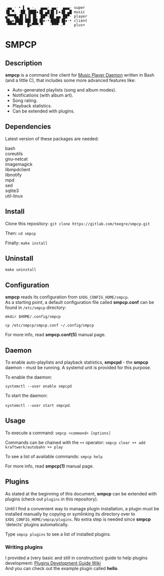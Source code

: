 ```
.▄▄ · • ▌ ▄ ·.  ▄▄▄· ▄▄·  ▄▄▄· super
▐█ ▀. ·██ ▐███▪▐█ ▄█▐█ ▌▪▐█ ▄█ music
▄▀▀▀█▄▐█ ▌▐▌▐█· ██▀·██ ▄▄ ██▀· player
▐█▄▪▐███ ██▌▐█▌▐█▪·•▐███▌▐█▪·• client
 ▀▀▀▀ ▀▀  █▪▀▀▀.▀   ·▀▀▀ .▀    plus+
```

# SMPCP

## Description

**smpcp** is a command line client for [Music Player Daemon](https://www.musicpd.org) written in Bash (and a little C), that includes some more advanced features like:

*  Auto-generated playlists (song and album modes).
*  Notifications (with album art).
*  Song rating.
*  Playback statistics.
*  Can be extended with plugins.

## Dependencies

Latest version of these packages are needed:

bash  
coreutils  
gnu-netcat  
imagemagick  
libmpdclient  
libnotify  
mpd  
sed  
sqlite3  
util-linux

## Install

Clone this repository: `git clone https://gitlab.com/teegre/smpcp.git`

Then: `cd smpcp`

Finally: `make install`

## Uninstall

`make uninstall`

## Configuration

**smpcp** reads its configuration from `$XDG_CONFIG_HOME/smpcp`.  
As a starting point, a default configuration file called **smpcp.conf** can be found in `/etc/smpcp` directory:

`mkdir $HOME/.config/smpcp`

`cp /etc/smpcp/smpcp.conf ~/.config/smpcp`

For more info, read **smpcp.conf(5)** manual page.

## Daemon

To enable auto-playlists and playback statistics, **smpcpd** - the **smpcp** daemon - must be running. A systemd unit is provided for this purpose.

To enable the daemon:

`systemctl --user enable smpcpd`

To start the daemon:

`systemctl --user start smpcpd`.

## Usage

To execute a command: `smpcp <command> [options]`

Commands can be chained with the `++` operator: `smpcp clear ++ add kraftwerk/autobahn ++ play`

To see a list of available commands: `smpcp help`

For more info, read **smpcp(1)** manual page.

## Plugins

As stated at the beginning of this document, **smpcp** can be extended with plugins (check out `plugins` in this repository).

Until I find a convenient way to manage plugin installation, a plugin must be installed manually by copying or symlinking its directory over to `$XDG_CONFIG_HOME/smpcp/plugins`.
No extra step is needed since **smpcp** 'detects' plugins automatically.

Type `smpcp plugins` to see a list of installed plugins.

### Writing plugins

I provided a (very basic and still in construction) guide to help plugins development: [Plugins Development Guide Wiki](https://gitlab.com/teegre/smpcp/-/wikis/Plugin-Development-Guide)  
And you can check out the example plugin called **hello**.

